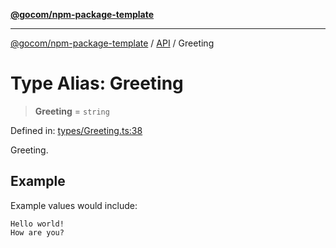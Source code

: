 [**@gocom/npm-package-template**](../README.md)

***

[@gocom/npm-package-template](../README.md) / [API](../Public/API.md) / Greeting

# Type Alias: Greeting

> **Greeting** = `string`

Defined in: [types/Greeting.ts:38](https://github.com/gocom/npm-package-template/blob/b26ddab6aa5e78f36dafda1d7b8aeede17ee8dbd/src/types/Greeting.ts#L38)

Greeting.

## Example

Example values would include:
```
Hello world!
How are you?
```
